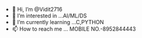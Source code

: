 - 👋 Hi, I’m @Vidit2716
- 👀 I’m interested in ...AI/ML/DS
- 🌱 I’m currently learning ...C,PYTHON 
- 📫 How to reach me ... MOBILE NO.-8952844443

<!---
Vidit2716/Vidit2716 is a ✨ special ✨ repository because its `README.md` (this file) appears on your GitHub profile.
You can click the Preview link to take a look at your changes.
--->

